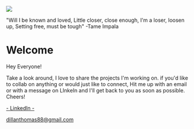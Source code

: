 ![](https://images-wixmp-ed30a86b8c4ca887773594c2.wixmp.com/f/ab3bf407-a713-4fb1-a91d-091746b6efe8/d929pp0-359723c5-d1a8-42dd-b17d-030aa05abc7f.png?token=eyJ0eXAiOiJKV1QiLCJhbGciOiJIUzI1NiJ9.eyJzdWIiOiJ1cm46YXBwOjdlMGQxODg5ODIyNjQzNzNhNWYwZDQxNWVhMGQyNmUwIiwiaXNzIjoidXJuOmFwcDo3ZTBkMTg4OTgyMjY0MzczYTVmMGQ0MTVlYTBkMjZlMCIsIm9iaiI6W1t7InBhdGgiOiJcL2ZcL2FiM2JmNDA3LWE3MTMtNGZiMS1hOTFkLTA5MTc0NmI2ZWZlOFwvZDkyOXBwMC0zNTk3MjNjNS1kMWE4LTQyZGQtYjE3ZC0wMzBhYTA1YWJjN2YucG5nIn1dXSwiYXVkIjpbInVybjpzZXJ2aWNlOmZpbGUuZG93bmxvYWQiXX0.FYE_zI_h2GE97SIcH2HUPfldwOqTr4fZ_6egUg3pMXc)

"Will I be known and loved,
Little closer, close enough,
I'm a loser, loosen up,
Setting free, must be tough"
  -Tame Impala
  
  
# Welcome

Hey Everyone!

   Take a look around, I love to share the projects I'm working on. if you'd like to collab on anything or would just like to connect, Hit me up with an email or with a message on LInkeIn and I'll get back to you as soon as possible. Cheers!
   
   
[- LinkedIn -](https://www.linkedin.com/in/dillanthomasmansor/)
   
dillanthomas88@gmail.com
